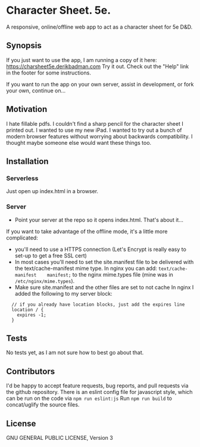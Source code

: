 # Character Sheet. 5e.

A responsive, online/offline web app to act as a character sheet for 5e D&D.

## Synopsis

If you just want to use the app, I am running a copy of it here: https://charsheet5e.derikbadman.com Try it out. Check out the "Help" link in the footer for some instructions.

If you want to run the app on your own server, assist in development, or fork your own, continue on...

## Motivation

I hate fillable pdfs. I couldn't find a sharp pencil for the character sheet I printed out. I wanted to use my new iPad. I wanted to try out a bunch of modern browser features without worrying about backwards compatibility. I thought maybe someone else would want these things too.

## Installation

### Serverless

Just open up index.html in a browser.

### Server

* Point your server at the repo so it opens index.html. That's about it...

If you want to take advantage of the offline mode, it's a little more complicated:
* you'll need to use a HTTPS connection (Let's Encrypt is really easy to set-up to get a free SSL cert)
* In most cases you'll need to set the site.manifest file to be delivered with the text/cache-manifest mime type. In nginx you can add: ```text/cache-manifest    manifest;``` to the nginx mime.types file (mine was in ```/etc/nginx/mime.types```).
* Make sure site.manifest and the other files are set to not cache In nginx I added the following to my server block:
```
  // if you already have location blocks, just add the expires line
  location / {
	expires -1;  
  }
```


## Tests

No tests yet, as I am not sure how to best go about that.

## Contributors

I'd be happy to accept feature requests, bug reports, and pull requests via the github repository. There is an eslint config file for javascript style, which can be run on the code via ```npm run eslint:js``` Run ```npm run build``` to concat/uglify the source files.

## License

GNU GENERAL PUBLIC LICENSE, Version 3
